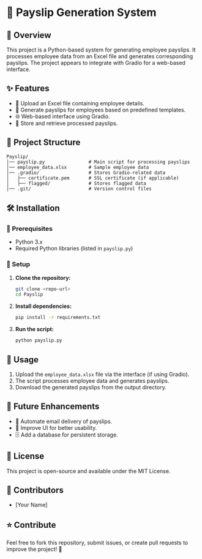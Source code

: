 # 📄 Payslip Generation System

## 📌 Overview
This project is a Python-based system for generating employee payslips. It processes employee data from an Excel file and generates corresponding payslips. The project appears to integrate with Gradio for a web-based interface.

## ✨ Features
- 📂 Upload an Excel file containing employee details.
- 📝 Generate payslips for employees based on predefined templates.
- 🌐 Web-based interface using Gradio.
- 📑 Store and retrieve processed payslips.

## 📂 Project Structure
```
Payslip/
│── payslip.py                # Main script for processing payslips
│── employee_data.xlsx        # Sample employee data
│── .gradio/                  # Stores Gradio-related data
│   ├── certificate.pem       # SSL certificate (if applicable)
│   ├── flagged/              # Stores flagged data
│── .git/                     # Version control files
```

## 🛠 Installation

### 🔹 Prerequisites
- Python 3.x
- Required Python libraries (listed in `payslip.py`)

### 🔹 Setup
1. **Clone the repository:**
   ```sh
   git clone <repo-url>
   cd Payslip
   ```
2. **Install dependencies:**
   ```sh
   pip install -r requirements.txt
   ```
3. **Run the script:**
   ```sh
   python payslip.py
   ```

## 🚀 Usage
1. Upload the `employee_data.xlsx` file via the interface (if using Gradio).
2. The script processes employee data and generates payslips.
3. Download the generated payslips from the output directory.

## 🎯 Future Enhancements
- 📧 Automate email delivery of payslips.
- 🎨 Improve UI for better usability.
- 🗄 Add a database for persistent storage.

## 📜 License
This project is open-source and available under the MIT License.

## 👥 Contributors
- [Your Name]

## ⭐ Contribute
Feel free to fork this repository, submit issues, or create pull requests to improve the project! 🚀
